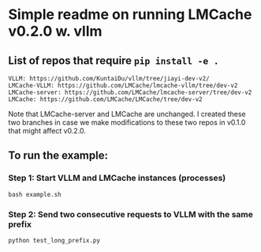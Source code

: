 # Simple readme on running LMCache v0.2.0 w. vllm
## List of repos that require `pip install -e .`
```
VLLM: https://github.com/KuntaiDu/vllm/tree/jiayi-dev-v2/
LMCache-VLLM: https://github.com/LMCache/lmcache-vllm/tree/dev-v2
LMCache-server: https://github.com/LMCache/lmcache-server/tree/dev-v2
LMCache: https://github.com/LMCache/LMCache/tree/dev-v2
```
Note that LMCache-server and LMCache are unchanged. I created these two branches in case we make modifications to these two repos in v0.1.0 that might affect v0.2.0.

## To run the example:
### Step 1: Start VLLM and LMCache instances (processes)
```
bash example.sh
```
### Step 2: Send two consecutive requests to VLLM with the same prefix
```
python test_long_prefix.py
```
